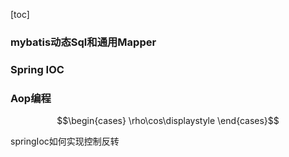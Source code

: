 <!-- 演讲评价怎么说 -->
<!-- 语言流畅,吐字清晰,逻辑严密,层次分明,内容充实 -->
<!-- 声音有点小,语速过快,内容有些少 -->

[toc]

 ### mybatis动态Sql和通用Mapper

 ### Spring IOC

 ### Aop编程

 $$\begin{cases}
    \rho\cos\displaystyle
 \end{cases}$$
 
<!-- 理想主义者
善于制定计划
做事不轻言放弃 -->

springIoc如何实现控制反转





